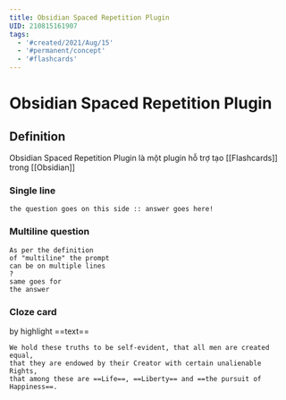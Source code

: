 ```yaml
---
title: Obsidian Spaced Repetition Plugin
UID: 210815161907
tags:
  - '#created/2021/Aug/15'
  - '#permanent/concept'
  - '#flashcards'
---
```

# Obsidian Spaced Repetition Plugin

## Definition
Obsidian Spaced Repetition Plugin là một plugin hỗ trợ tạo [[Flashcards]] trong [[Obsidian]]

### Single line
```
the question goes on this side :: answer goes here!
```

### Multiline question
```
As per the definition
of "multiline" the prompt
can be on multiple lines
?
same goes for
the answer
```

### Cloze card 
by highlight ==text==
```
We hold these truths to be self-evident, that all men are created equal,
that they are endowed by their Creator with certain unalienable Rights,
that among these are ==Life==, ==Liberty== and ==the pursuit of Happiness==.
```
<!--SR:!2021-09-26,30,290!2021-09-22,26,290!2021-09-24,28,290!2021-09-23,27,290-->
